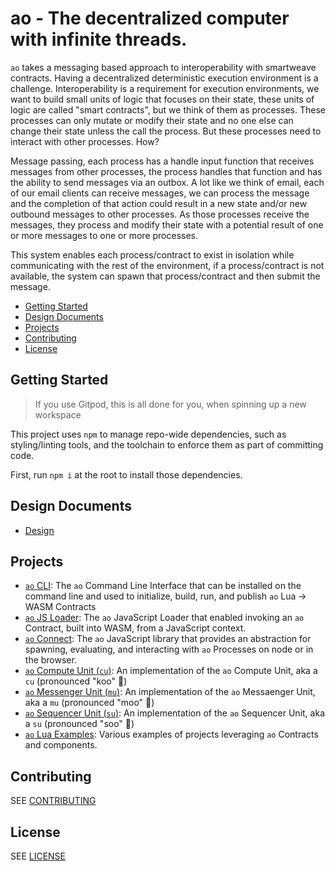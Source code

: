 # ao - The decentralized computer with infinite threads.

`ao` takes a messaging based approach to interoperability with smartweave
contracts. Having a decentralized deterministic execution environment is a
challenge. Interoperability is a requirement for execution environments, we want
to build small units of logic that focuses on their state, these units of logic
are called "smart contracts", but we think of them as processes. These processes
can only mutate or modify their state and no one else can change their state
unless the call the process. But these processes need to interact with other
processes. How?

Message passing, each process has a handle input function that receives messages
from other processes, the process handles that function and has the ability to
send messages via an outbox. A lot like we think of email, each of our email
clients can receive messages, we can process the message and the completion of
that action could result in a new state and/or new outbound messages to other
processes. As those processes receive the messages, they process and modify
their state with a potential result of one or more messages to one or more
processes.

This system enables each process/contract to exist in isolation while
communicating with the rest of the environment, if a process/contract is not
available, the system can spawn that process/contract and then submit the
message.

<!-- toc -->

- [Getting Started](#getting-started)
- [Design Documents](#design-documents)
- [Projects](#projects)
- [Contributing](#contributing)
- [License](#license)

<!-- tocstop -->

## Getting Started

> If you use Gitpod, this is all done for you, when spinning up a new workspace

This project uses `npm` to manage repo-wide dependencies, such as
styling/linting tools, and the toolchain to enforce them as part of committing
code.

First, run `npm i` at the root to install those dependencies.

## Design Documents

- [Design](./design)

## Projects

- [`ao` CLI](./dev-cli): The `ao` Command Line Interface that can be installed
  on the command line and used to initialize, build, run, and publish `ao` Lua
  -> WASM Contracts
- [`ao` JS Loader](./loader): The `ao` JavaScript Loader that enabled invoking
  an `ao` Contract, built into WASM, from a JavaScript context.
- [`ao` Connect](./connect): The `ao` JavaScript library that provides an abstraction for spawning, evaluating, and interacting
with `ao` Processes on node or in the browser.
- [`ao` Compute Unit (`cu`)](./servers/cu): An implementation of the `ao`
  Compute Unit, aka a `cu` (pronounced "koo" 🦘)
- [`ao` Messenger Unit (`mu`)](./servers/mu): An implementation of the `ao`
  Messaenger Unit, aka a `mu` (pronounced "moo" 🐄)
- [`ao` Sequencer Unit (`su`)](./servers/su): An implementation of the `ao`
  Sequencer Unit, aka a `su` (pronounced "soo" 👧)
- [`ao` Lua Examples](./lua-examples): Various examples of projects leveraging
  `ao` Contracts and components.

## Contributing

SEE [CONTRIBUTING](CONTRIBUTING.md)

## License

SEE [LICENSE](LICENSE)
